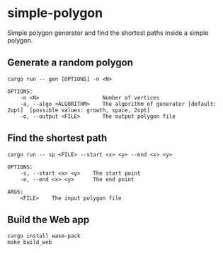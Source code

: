 # simple-polygon

Simple polygon generator and find the shortest paths inside a simple polygon.

## Generate a random polygon

```
cargo run -- gen [OPTIONS] -n <N>

OPTIONS:
    -n <N>                    Number of vertices
    -a, --algo <ALGORITHM>    The algorithm of generator [default: 2opt]  [possible values: growth, space, 2opt]
    -o, --output <FILE>       The output polygon file
```

## Find the shortest path

```
cargo run -- sp <FILE> --start <x> <y> --end <x> <y>

OPTIONS:
    -s, --start <x> <y>    The start point
    -e, --end <x> <y>      The end point

ARGS:
    <FILE>    The input polygon file
```

## Build the Web app

```
cargo install wasm-pack
make build_web
```
